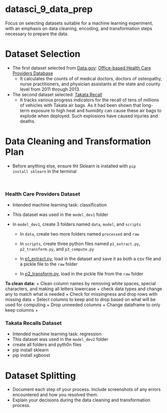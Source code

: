 # datasci_9_data_prep
Focus on selecting datasets suitable for a machine learning experiment, with an emphasis on data cleaning, encoding, and transformation steps necessary to prepare the data.

# Dataset Selection

+ The first dataset selected from [Data.gov](https://data.gov/): [Office-based Health Care Providers Database](https://catalog.data.gov/dataset/office-based-health-care-providers-database)
  + It calculates the counts of of medical doctors, doctors of osteopathy, nurse practitioners, and physician assistants at the state and county level from 2011 through 2013.
+ The second dataset selected: [Takata Recall](https://catalog.data.gov/dataset/takata-recall)
  + It tracks various progress indicators for the recall of tens of millions of vehicles with Takata air bags. As it had been shown that long-term exposure to high heat and humidity can cause these air bags to explode when deployed. Such explosions have caused injuries and deaths.

# Data Cleaning and Transformation Plan

+ Before anything else, ensure tht Sklearn is installed with <code>pip install sklearn</code> in the terminal

</br>

### Health Care Providers Dataset 

+ Intended machine learning task: classification
  
+ This dataset was used in the <code>model_dev1</code> folder
+ In <code>model_dev1</code>, create 3 folders named <code>data</code>, <code>model</code>, and <code>scripts</code>
  + In <code>data</code>, create two more folders named <code>processed</code> and <code>raw</code>
  + In <code>scripts</code>, create three python files named <code>p1_extract.py</code>, <code>p2_transform.py</code>, and <code>p3_compute.py</code>

  + In [p1_extract.py](https://github.com/joyc3lin/datasci_9_data_prep/blob/main/model_dev1/scripts/p1_extract.py), load in the dataset and save it as both a csv file and a pickle file to the <code>raw</code> folder
  +  In [p2_transform.py](https://github.com/joyc3lin/datasci_9_data_prep/blob/main/model_dev1/scripts/p2_transform.py), load in the pickle file from the <code>raw</code> folder


**To clean data:**
    +  Clean column names by removing white spaces, special characters, and making all letters lowercase
    +  check data types and change any to match what is needed
    +  Check for missingness and drop rows with missing data
    +  Select columns to keep and to drop based on what will be used for computing
    +  Drop unneeded columns
    +  Change dataframe to only keep columns
    +  

### Takata Recalls Dataset 

+ Intended machine learning task: regression
+ This dataset was used in the <code>model_dev2</code> folder
+ create all folders and pyth0n files 
+ pip install sklearn
+ pip install xgboost

# Dataset Splitting

+ Document each step of your process. Include screenshots of any errors encountered and how you resolved them.
+ Explain your decisions during the data cleaning and transformation process.

